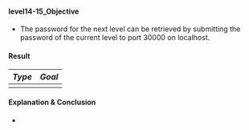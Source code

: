 #### level14-15_Objective

* The password for the next level can be retrieved by submitting the password of the current level to port 30000 on localhost.

#### Result

|**_Type_**|**_Goal_**|
|:--:|:--:|
|||

#### Explanation & Conclusion

* 
